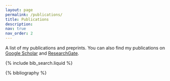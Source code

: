 ```yaml
---
layout: page
permalink: /publications/
title: Publications
description: 
nav: true
nav_order: 2
---
```


A list of my publications and preprints. You can also find my publications on [Google Scholar](https://scholar.google.com/citations?user=hBetThYAAAAJ) and [ResearchGate](https://www.researchgate.net/profile/Hassam-Wazir).

<!-- _pages/publications.md -->

<!-- Bibsearch Feature -->

{% include bib_search.liquid %}

<div class="publications">

{% bibliography %}

</div>
